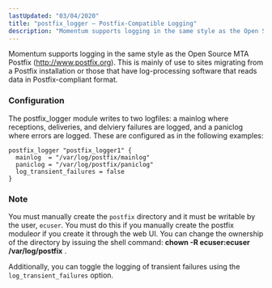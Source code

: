 ```yaml
---
lastUpdated: "03/04/2020"
title: "postfix_logger – Postfix-Compatible Logging"
description: "Momentum supports logging in the same style as the Open Source MTA Postfix http www postfix org This is mainly of use to sites migrating from a Postfix installation or those that have log processing software that reads data in Postfix compliant format The postfix logger module writes to two..."
---
```


<a name="idp20874896"></a> 

Momentum supports logging in the same style as the Open Source MTA Postfix (http://www.postfix.org). This is mainly of use to sites migrating from a Postfix installation or those that have log-processing software that reads data in Postfix-compliant format.

### <a name="idp20877168"></a> Configuration

The postfix_logger module writes to two logfiles: a mainlog where receptions, deliveries, and delviery failures are logged, and a paniclog where errors are logged. These are configured as in the following examples:

<a name="example.postfix_logger.3"></a> 


```
postfix_logger "postfix_logger1" {
  mainlog  = "/var/log/postfix/mainlog"
  paniclog = "/var/log/postfix/paniclog"
  log_transient_failures = false
}
```

### Note

You must manually create the `postfix` directory and it must be writable by the user, `ecuser`. You must do this if you manually create the postfix module*or* if you create it through the web UI. You can change the ownership of the directory by issuing the shell command: **chown -R ecuser:ecuser /var/log/postfix** .

Additionally, you can toggle the logging of transient failures using the `log_transient_failures` option.